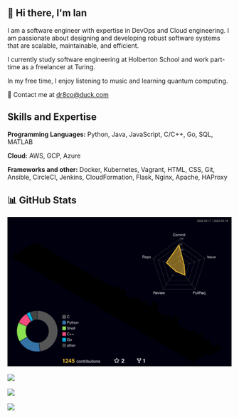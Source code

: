 ## 💫 Hi there, I'm Ian

I am a software engineer with expertise in DevOps and Cloud engineering.
I am passionate about designing and developing robust software systems that are
scalable, maintainable, and efficient.

I currently study software engineering at Holberton School and work part-time as a freelancer at Turing.

In my free time, I enjoy listening to music and learning quantum computing.

📧 Contact me at dr8co@duck.com

## Skills and Expertise

**Programming Languages:** Python, Java, JavaScript, C/C++, Go, SQL, MATLAB

**Cloud:** AWS, GCP, Azure

**Frameworks and other:** Docker, Kubernetes, Vagrant, HTML, CSS, Git, Ansible, CircleCI, Jenkins, CloudFormation, Flask, Nginx, Apache, HAProxy

## 📊 GitHub Stats

![](./profile-3d-contrib/profile-night-rainbow.svg)

![](https://github-readme-stats.vercel.app/api?username=dr8co&theme=radical&hide_border=true&include_all_commits=true&count_private=true)

![](https://github-readme-streak-stats.herokuapp.com/?user=dr8co&theme=radical&hide_border=true)

![](https://github-readme-stats.vercel.app/api/top-langs/?username=dr8co&theme=radical&hide_border=true&include_all_commits=true&count_private=true&layout=compact)
